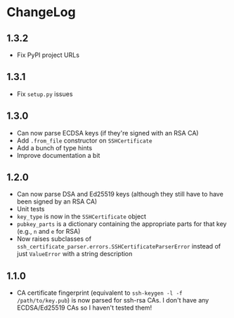 ChangeLog
=========

1.3.2
-----
- Fix PyPI project URLs

1.3.1
-----
- Fix `setup.py` issues

1.3.0
-----
- Can now parse ECDSA keys (if they're signed with an RSA CA)
- Add `.from_file` constructor on `SSHCertificate`
- Add a bunch of type hints
- Improve documentation a bit

1.2.0
-----
- Can now parse DSA and Ed25519 keys (although they still have to have been signed by an RSA CA)
- Unit tests
- `key_type` is now in the `SSHCertificate` object
- `pubkey_parts` is a dictionary containing the appropriate parts for that key (e.g., `n` and `e` for RSA)
- Now raises subclasses of `ssh_certificate_parser.errors.SSHCertificateParserError` instead of just `ValueError` with a string description

1.1.0
-----
- CA certificate fingerprint (equivalent to `ssh-keygen -l -f /path/to/key.pub`) is now parsed for ssh-rsa CAs. I don't have any ECDSA/Ed25519 CAs so I haven't tested them!
